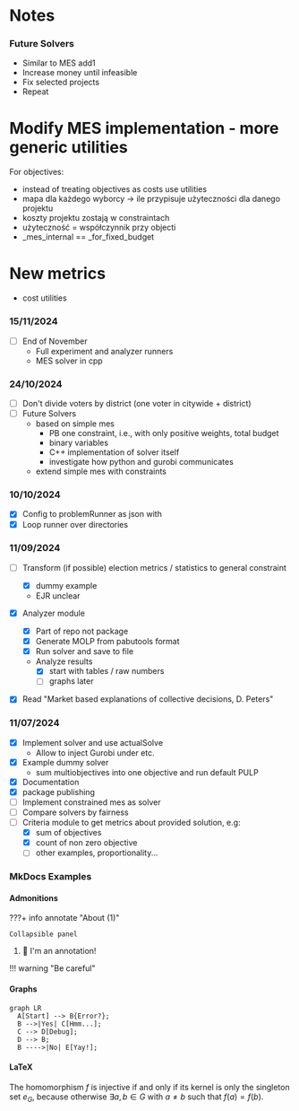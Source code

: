 # Notes

### Future Solvers
* Similar to MES add1
* Increase money until infeasible
* Fix selected projects
* Repeat

# Modify MES implementation - more generic utilities
For objectives:
* instead of treating objectives as costs use utilities
* mapa dla każdego wyborcy -> ile przypisuje użyteczności dla danego projektu
* koszty projektu zostają w constraintach
* użyteczność = współczynnik przy objecti
* _mes_internal == _for_fixed_budget

# New metrics
* cost utilities

### 15/11/2024
- [ ] End of November
  - Full experiment and analyzer runners
  - MES solver in cpp

### 24/10/2024
- [ ] Don't divide voters by district (one voter in citywide + district)
- [ ] Future Solvers
  - based on simple mes
    - PB one constraint, i.e., with only positive weights, total budget
    - binary variables
    - C++ implementation of solver itself
    - investigate how python and gurobi communicates
  - extend simple mes with constraints

### 10/10/2024
- [x] Config to problemRunner as json with
- [x] Loop runner over directories

### 11/09/2024
- [ ] Transform (if possible) election metrics / statistics to general constraint
  - [x] dummy example
  - EJR unclear
- [x] Analyzer module
  - [x] Part of repo not package
  - [x] Generate MOLP from pabutools format
  - [x] Run solver and save to file
  - Analyze results
    - [x] start with tables / raw numbers
    - [ ] graphs later
- [x] Read "Market based explanations of collective decisions, D. Peters"


### 11/07/2024
- [x] Implement solver and use actualSolve
    - Allow to inject Gurobi under etc.
- [x] Example dummy solver
    - sum multiobjectives into one objective and run default PULP
- [x] Documentation
- [x] package publishing
- [ ] Implement constrained mes as solver
- [ ] Compare solvers by fairness
- [ ] Criteria module to get metrics about provided solution, e.g:
    - [x] sum of objectives
    - [x] count of non zero objective
    - [ ] other examples, proportionality...

### MkDocs Examples

#### Admonitions
???+ info annotate "About (1)"

    Collapsible panel
1.  🚀 I'm an annotation!

!!! warning "Be careful"

#### Graphs
``` mermaid
graph LR
  A[Start] --> B{Error?};
  B -->|Yes| C[Hmm...];
  C --> D[Debug];
  D --> B;
  B ---->|No| E[Yay!];
```

#### LaTeX
The homomorphism $f$ is injective if and only if its kernel is only the
singleton set $e_G$, because otherwise $\exists a,b\in G$ with $a\neq b$ such
that $f(a)=f(b)$.
